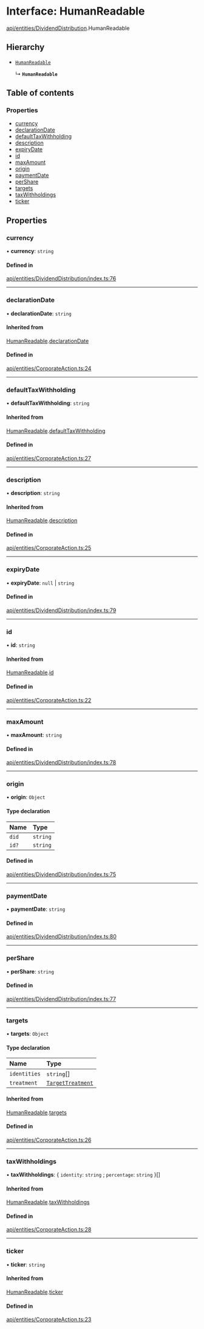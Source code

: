 # Interface: HumanReadable

[api/entities/DividendDistribution](../wiki/api.entities.DividendDistribution).HumanReadable

## Hierarchy

- [`HumanReadable`](../wiki/api.entities.CorporateAction.HumanReadable)

  ↳ **`HumanReadable`**

## Table of contents

### Properties

- [currency](../wiki/api.entities.DividendDistribution.HumanReadable#currency)
- [declarationDate](../wiki/api.entities.DividendDistribution.HumanReadable#declarationdate)
- [defaultTaxWithholding](../wiki/api.entities.DividendDistribution.HumanReadable#defaulttaxwithholding)
- [description](../wiki/api.entities.DividendDistribution.HumanReadable#description)
- [expiryDate](../wiki/api.entities.DividendDistribution.HumanReadable#expirydate)
- [id](../wiki/api.entities.DividendDistribution.HumanReadable#id)
- [maxAmount](../wiki/api.entities.DividendDistribution.HumanReadable#maxamount)
- [origin](../wiki/api.entities.DividendDistribution.HumanReadable#origin)
- [paymentDate](../wiki/api.entities.DividendDistribution.HumanReadable#paymentdate)
- [perShare](../wiki/api.entities.DividendDistribution.HumanReadable#pershare)
- [targets](../wiki/api.entities.DividendDistribution.HumanReadable#targets)
- [taxWithholdings](../wiki/api.entities.DividendDistribution.HumanReadable#taxwithholdings)
- [ticker](../wiki/api.entities.DividendDistribution.HumanReadable#ticker)

## Properties

### currency

• **currency**: `string`

#### Defined in

[api/entities/DividendDistribution/index.ts:76](https://github.com/PolymeshAssociation/polymesh-sdk/blob/3d14e829/src/api/entities/DividendDistribution/index.ts#L76)

___

### declarationDate

• **declarationDate**: `string`

#### Inherited from

[HumanReadable](../wiki/api.entities.CorporateAction.HumanReadable).[declarationDate](../wiki/api.entities.CorporateAction.HumanReadable#declarationdate)

#### Defined in

[api/entities/CorporateAction.ts:24](https://github.com/PolymeshAssociation/polymesh-sdk/blob/3d14e829/src/api/entities/CorporateAction.ts#L24)

___

### defaultTaxWithholding

• **defaultTaxWithholding**: `string`

#### Inherited from

[HumanReadable](../wiki/api.entities.CorporateAction.HumanReadable).[defaultTaxWithholding](../wiki/api.entities.CorporateAction.HumanReadable#defaulttaxwithholding)

#### Defined in

[api/entities/CorporateAction.ts:27](https://github.com/PolymeshAssociation/polymesh-sdk/blob/3d14e829/src/api/entities/CorporateAction.ts#L27)

___

### description

• **description**: `string`

#### Inherited from

[HumanReadable](../wiki/api.entities.CorporateAction.HumanReadable).[description](../wiki/api.entities.CorporateAction.HumanReadable#description)

#### Defined in

[api/entities/CorporateAction.ts:25](https://github.com/PolymeshAssociation/polymesh-sdk/blob/3d14e829/src/api/entities/CorporateAction.ts#L25)

___

### expiryDate

• **expiryDate**: ``null`` \| `string`

#### Defined in

[api/entities/DividendDistribution/index.ts:79](https://github.com/PolymeshAssociation/polymesh-sdk/blob/3d14e829/src/api/entities/DividendDistribution/index.ts#L79)

___

### id

• **id**: `string`

#### Inherited from

[HumanReadable](../wiki/api.entities.CorporateAction.HumanReadable).[id](../wiki/api.entities.CorporateAction.HumanReadable#id)

#### Defined in

[api/entities/CorporateAction.ts:22](https://github.com/PolymeshAssociation/polymesh-sdk/blob/3d14e829/src/api/entities/CorporateAction.ts#L22)

___

### maxAmount

• **maxAmount**: `string`

#### Defined in

[api/entities/DividendDistribution/index.ts:78](https://github.com/PolymeshAssociation/polymesh-sdk/blob/3d14e829/src/api/entities/DividendDistribution/index.ts#L78)

___

### origin

• **origin**: `Object`

#### Type declaration

| Name | Type |
| :------ | :------ |
| `did` | `string` |
| `id?` | `string` |

#### Defined in

[api/entities/DividendDistribution/index.ts:75](https://github.com/PolymeshAssociation/polymesh-sdk/blob/3d14e829/src/api/entities/DividendDistribution/index.ts#L75)

___

### paymentDate

• **paymentDate**: `string`

#### Defined in

[api/entities/DividendDistribution/index.ts:80](https://github.com/PolymeshAssociation/polymesh-sdk/blob/3d14e829/src/api/entities/DividendDistribution/index.ts#L80)

___

### perShare

• **perShare**: `string`

#### Defined in

[api/entities/DividendDistribution/index.ts:77](https://github.com/PolymeshAssociation/polymesh-sdk/blob/3d14e829/src/api/entities/DividendDistribution/index.ts#L77)

___

### targets

• **targets**: `Object`

#### Type declaration

| Name | Type |
| :------ | :------ |
| `identities` | `string`[] |
| `treatment` | [`TargetTreatment`](../wiki/api.entities.CorporateActionBase.types.TargetTreatment) |

#### Inherited from

[HumanReadable](../wiki/api.entities.CorporateAction.HumanReadable).[targets](../wiki/api.entities.CorporateAction.HumanReadable#targets)

#### Defined in

[api/entities/CorporateAction.ts:26](https://github.com/PolymeshAssociation/polymesh-sdk/blob/3d14e829/src/api/entities/CorporateAction.ts#L26)

___

### taxWithholdings

• **taxWithholdings**: { `identity`: `string` ; `percentage`: `string`  }[]

#### Inherited from

[HumanReadable](../wiki/api.entities.CorporateAction.HumanReadable).[taxWithholdings](../wiki/api.entities.CorporateAction.HumanReadable#taxwithholdings)

#### Defined in

[api/entities/CorporateAction.ts:28](https://github.com/PolymeshAssociation/polymesh-sdk/blob/3d14e829/src/api/entities/CorporateAction.ts#L28)

___

### ticker

• **ticker**: `string`

#### Inherited from

[HumanReadable](../wiki/api.entities.CorporateAction.HumanReadable).[ticker](../wiki/api.entities.CorporateAction.HumanReadable#ticker)

#### Defined in

[api/entities/CorporateAction.ts:23](https://github.com/PolymeshAssociation/polymesh-sdk/blob/3d14e829/src/api/entities/CorporateAction.ts#L23)
